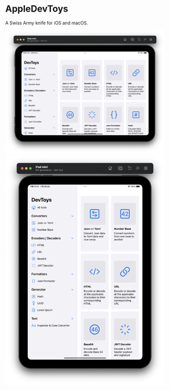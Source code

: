 # AppleDevToys
A Swiss Army knife for iOS and macOS.

![Landscape](./Asset/2.png)
![Portrait](./Asset/1.png)
